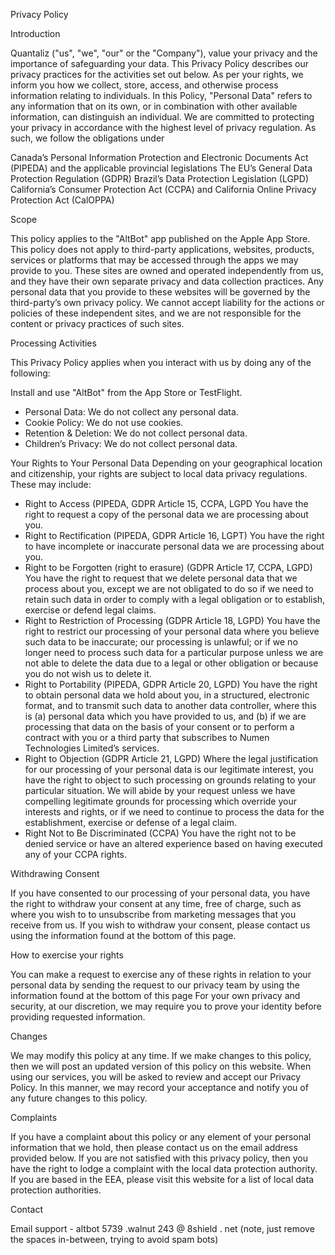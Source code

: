 Privacy Policy

Introduction

Quantaliz ("us", "we", "our" or the "Company"), value your privacy and the importance of safeguarding your data. This Privacy Policy describes our privacy practices for the activities set out below. As per your rights, we inform you how we collect, store, access, and otherwise process information relating to individuals. In this Policy, "Personal Data" refers to any information that on its own, or in combination with other available information, can distinguish an individual. We are committed to protecting your privacy in accordance with the highest level of privacy regulation. As such, we follow the obligations under

Canada’s Personal Information Protection and Electronic Documents Act (PIPEDA) and the applicable provincial legislations
The EU’s General Data Protection Regulation (GDPR)
Brazil’s Data Protection Legislation (LGPD)
California’s Consumer Protection Act (CCPA) and California Online Privacy Protection Act (CalOPPA)

Scope

This policy applies to the "AltBot" app published on the Apple App Store. This policy does not apply to third-party applications, websites, products, services or platforms that may be accessed through the apps we may provide to you. These sites are owned and operated independently from us, and they have their own separate privacy and data collection practices. Any personal data that you provide to these websites will be governed by the third-party’s own privacy policy. We cannot accept liability for the actions or policies of these independent sites, and we are not responsible for the content or privacy practices of such sites.

Processing Activities

This Privacy Policy applies when you interact with us by doing any of the following:

Install and use "AltBot" from the App Store or TestFlight. 
- Personal Data: We do not collect any personal data. 
- Cookie Policy: We do not use cookies. 
- Retention & Deletion: We do not collect personal data. 
- Children’s Privacy: We do not collect personal data. 

Your Rights to Your Personal Data Depending on your geographical location and citizenship, your rights are subject to local data privacy regulations. These may include:
- Right to Access (PIPEDA, GDPR Article 15, CCPA, LGPD
You have the right to request a copy of the personal data we are processing about you.
- Right to Rectification (PIPEDA, GDPR Article 16, LGPT)
You have the right to have incomplete or inaccurate personal data we are processing about you.
- Right to be Forgotten (right to erasure) (GDPR Article 17, CCPA, LGPD)
You have the right to request that we delete personal data that we process about you, except we are not obligated to do so if we need to retain such data in order to comply with a legal obligation or to establish, exercise or defend legal claims.
- Right to Restriction of Processing (GDPR Article 18, LGPD)
You have the right to restrict our processing of your personal data where you believe such data to be inaccurate; our processing is unlawful; or if we no longer need to process such data for a particular purpose unless we are not able to delete the data due to a legal or other obligation or because you do not wish us to delete it.
- Right to Portability (PIPEDA, GDPR Article 20, LGPD)
You have the right to obtain personal data we hold about you, in a structured, electronic format, and to transmit such data to another data controller, where this is (a) personal data which you have provided to us, and (b) if we are processing that data on the basis of your consent or to perform a contract with you or a third party that subscribes to Numen Technologies Limited’s services.
- Right to Objection (GDPR Article 21, LGPD)
Where the legal justification for our processing of your personal data is our legitimate interest, you have the right to object to such processing on grounds relating to your particular situation. We will abide by your request unless we have compelling legitimate grounds for processing which override your interests and rights, or if we need to continue to process the data for the establishment, exercise or defense of a legal claim.
- Right Not to Be Discriminated (CCPA)
You have the right not to be denied service or have an altered experience based on having executed any of your CCPA rights.

Withdrawing Consent

If you have consented to our processing of your personal data, you have the right to withdraw your consent at any time, free of charge, such as where you wish to to unsubscribe from marketing messages that you receive from us. If you wish to withdraw your consent, please contact us using the information found at the bottom of this page.

How to exercise your rights

You can make a request to exercise any of these rights in relation to your personal data by sending the request to our privacy team by using the information found at the bottom of this page For your own privacy and security, at our discretion, we may require you to prove your identity before providing requested information.

Changes

We may modify this policy at any time. If we make changes to this policy, then we will post an updated version of this policy on this website. When using our services, you will be asked to review and accept our Privacy Policy. In this manner, we may record your acceptance and notify you of any future changes to this policy.

Complaints

If you have a complaint about this policy or any element of your personal information that we hold, then please contact us on the email address provided below. If you are not satisfied with this privacy policy, then you have the right to lodge a complaint with the local data protection authority. If you are based in the EEA, please visit this website for a list of local data protection authorities.

Contact

Email support - altbot 5739 .walnut 243 @ 8shield . net
(note, just remove the spaces in-between, trying to avoid spam bots)